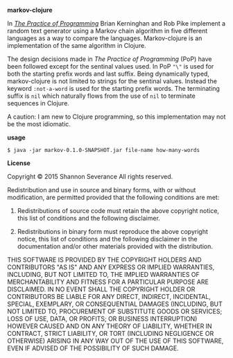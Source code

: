 **markov-clojure**

In [_The Practice of
Programming_](http://cm.bell-labs.com/cm/cs/tpop/) Brian
Kerninghan and Rob Pike implement a random text generator using a
Markov chain algorithm in five different languages as a way to compare
the languages. Markov-clojure is an implementation of the same
algorithm in Clojure.

The design decisions made in _The Practice of Programming_ (PoP) have
been followed except for the sentinal values used. In PoP `"\"` is
used for both the starting prefix words and last suffix. Being
dynamically typed, markov-clojure is not limited to strings for the
sentinal values. Instead the keyword `:not-a-word` is used for the
starting prefix words. The terminating suffix is `nil` which naturally
flows from the use of `nil` to terminate sequences in Clojure.

A caution: I am new to Clojure programming, so this implementation may not
be the most idiomatic.

**usage**

    $ java -jar markov-0.1.0-SNAPSHOT.jar file-name how-many-words

**License**

Copyright © 2015 Shannon Severance
All rights reserved.

Redistribution and use in source and binary forms, with or without
modification, are permitted provided that the following conditions are
met:

1. Redistributions of source code must retain the above copyright
notice, this list of conditions and the following disclaimer.

2. Redistributions in binary form must reproduce the above copyright
notice, this list of conditions and the following disclaimer in the
documentation and/or other materials provided with the distribution.

THIS SOFTWARE IS PROVIDED BY THE COPYRIGHT HOLDERS AND CONTRIBUTORS
"AS IS" AND ANY EXPRESS OR IMPLIED WARRANTIES, INCLUDING, BUT NOT
LIMITED TO, THE IMPLIED WARRANTIES OF MERCHANTABILITY AND FITNESS FOR
A PARTICULAR PURPOSE ARE DISCLAIMED. IN NO EVENT SHALL THE COPYRIGHT
HOLDER OR CONTRIBUTORS BE LIABLE FOR ANY DIRECT, INDIRECT, INCIDENTAL,
SPECIAL, EXEMPLARY, OR CONSEQUENTIAL DAMAGES (INCLUDING, BUT NOT
LIMITED TO, PROCUREMENT OF SUBSTITUTE GOODS OR SERVICES; LOSS OF USE,
DATA, OR PROFITS; OR BUSINESS INTERRUPTION) HOWEVER CAUSED AND ON ANY
THEORY OF LIABILITY, WHETHER IN CONTRACT, STRICT LIABILITY, OR TORT
(INCLUDING NEGLIGENCE OR OTHERWISE) ARISING IN ANY WAY OUT OF THE USE
OF THIS SOFTWARE, EVEN IF ADVISED OF THE POSSIBILITY OF SUCH DAMAGE.
